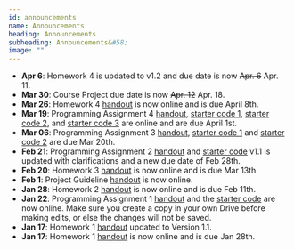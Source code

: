 ```yaml
---
id: announcements
name: Announcements
heading: Announcements
subheading: Announcements&#58;
image: ""
---
```

 - **Apr 6**: Homework 4 is updated to v1.2 and due date is now ~~Apr. 6~~ Apr. 11.
 - **Mar 30**: Course Project due date is now ~~Apr. 12~~ Apr. 18.
 - **Mar 26**: Homework 4 [handout](assets/assignments/HW04.pdf) is now online and is due April 8th.
 - **Mar 19**: Programming Assignment 4 [handout](assets/assignments/PA04.pdf), [starter code 1](https://colab.research.google.com/github/csc413-uoft/2021/blob/master/assets/assignments/a4-dcgan.ipynb), [starter code 2](https://colab.research.google.com/github/csc413-uoft/2021/blob/master/assets/assignments/a4-stylegan.ipynb), and [starter code 3](https://colab.research.google.com/github/csc413-uoft/2021/blob/master/assets/assignments/a4-dqn.ipynb) are online and are due April 1st.
 - **Mar 06**: Programming Assignment 3 [handout](assets/assignments/PA03.pdf), [starter code 1](https://colab.research.google.com/github/csc413-uoft/2021/blob/master/assets/assignments/nmt.ipynb) and [starter code 2](https://colab.research.google.com/github/csc413-uoft/2021/blob/master/assets/assignments/bert_and_gpt.ipynb) are due Mar 20th.
 - **Feb 21**: Programming Assignment 2 [handout](assets/assignments/PA02.pdf) and [starter code](https://colab.research.google.com/github/csc413-uoft/2021/blob/master/assets/assignments/a2-cnn.ipynb) v1.1 is updated with clarifications and a new due date of Feb 28th.
 - **Feb 20**: Homework 3 [handout](assets/assignments/HW03.pdf) is now online and is due Mar 13th.
 - **Feb 1**: Project Guideline [handout](assets/assignments/project_handout.pdf) is now online.
 - **Jan 28**: Homework 2 [handout](assets/assignments/HW02.pdf) is now online and is due Feb 11th.
 - **Jan 22**: Programming Assignment 1 [handout](assets/assignments/PA01.pdf) and the [starter code](https://colab.research.google.com/github/csc413-uoft/2021/blob/master/assets/assignments/a1-code.ipynb) are now online. Make sure you create a copy in your own Drive before making edits, or else the changes will not be saved.
 - **Jan 17**: Homework 1 [handout](assets/assignments/HW01.pdf) updated to Version 1.1.
 - **Jan 17**: Homework 1 [handout](assets/assignments/HW01.pdf) is now online and is due Jan 28th.

